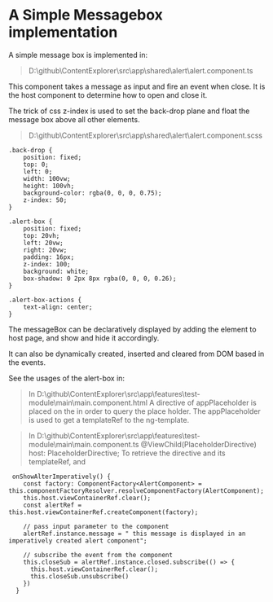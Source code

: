 # A Simple Messagebox implementation

A simple message box is implemented in:
>D:\github\ContentExplorer\src\app\shared\alert\alert.component.ts

This component takes a message as input and fire an event when close. It is the host component to determine how to open and close it.

The trick of css z-index is used to set the back-drop plane and float the message box above all other elements.

> D:\github\ContentExplorer\src\app\shared\alert\alert.component.scss

```
.back-drop {
    position: fixed;
    top: 0;
    left: 0;
    width: 100vw;
    height: 100vh;
    background-color: rgba(0, 0, 0, 0.75);
    z-index: 50;
}

.alert-box {
    position: fixed;
    top: 20vh;
    left: 20vw;
    right: 20vw;
    padding: 16px;
    z-index: 100;
    background: white;
    box-shadow: 0 2px 8px rgba(0, 0, 0, 0.26);
}

.alert-box-actions {
    text-align: center;
}
```

The messageBox can be declaratively displayed by adding the <app-alert> element to host page, and show and hide it accordingly.

It can also be dynamically created, inserted and cleared from DOM based in the events.

See the usages of the alert-box in:

> In D:\github\ContentExplorer\src\app\features\test-module\main\main.component.html
<ng-template appPlaceholder></ng-template>
A directive of appPlaceholder is placed on the </ng-template> in order to query the place holder. The appPlaceholder is used to get a templateRef to the ng-template.

> In D:\github\ContentExplorer\src\app\features\test-module\main\main.component.ts
 @ViewChild(PlaceholderDirective) host: PlaceholderDirective;
 To retrieve the directive and its templateRef, and

```
 onShowAlterImperatively() {
    const factory: ComponentFactory<AlertComponent> = this.componentFactoryResolver.resolveComponentFactory(AlertComponent);
    this.host.viewContainerRef.clear();
    const alertRef = this.host.viewContainerRef.createComponent(factory);

    // pass input parameter to the component
    alertRef.instance.message = " this message is displayed in an imperatively created alert component";

    // subscribe the event from the component
    this.closeSub = alertRef.instance.closed.subscribe(() => {
      this.host.viewContainerRef.clear();
      this.closeSub.unsubscribe()
    })
  }
  ```
